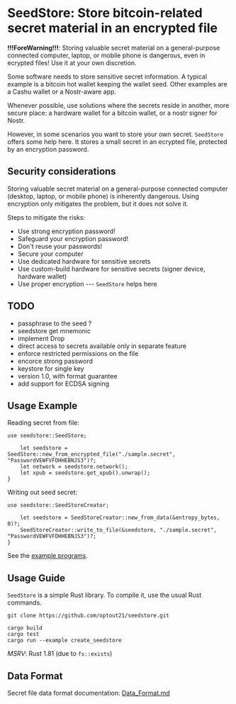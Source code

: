 # SeedStore: Store bitcoin-related secret material in an encrypted file

__!!!ForeWarning!!!__: Storing valuable secret material on a general-purpose connected computer, laptop, or mobile phone is dangerous, even in ecrypted files! Use it at your own discretion.

Some software needs to store sensitive secret information. A typical example is a bitcoin hot wallet keeping the wallet seed. Other examples are a Cashu wallet or a Nostr-aware app.

Whenever possible, use solutions where the secrets reside in another, more secure place: a hardware wallet for a bitcoin wallet, or a nostr signer for Nostr.

However, in some scenarios you want to store your own secret. `SeedStore` offers some help here. It stores a small secret in an ecrypted file, protected by an encryption password.


## Security considerations

Storing valuable secret material on a general-purpose connected computer (desktop, laptop, or mobile phone) is inherently dangerous. Using encryption only mitigates the problem, but it does not solve it.

Steps to mitigate the risks:

- Use strong encryption password!
- Safeguard your encryption password!
- Don't reuse your passwords!
- Secure your computer
- Use dedicated hardware for sensitive secrets
- Use custom-build hardware for sensitive secrets (signer device, hardware wallet)
- Use proper encryption --- `SeedStore` helps here


## TODO

- passphrase to the seed ?
- seedstore get mnemonic
- implement Drop
- direct access to secrets available only in separate feature
- enforce restricted permissions on the file
- encorce strong password
- keystore for single key
- version 1.0, with format guarantee
- add support for ECDSA signing


## Usage Example

Reading secret from file:

```
use seedstore::SeedStore;

    let seedstore = SeedStore::new_from_encrypted_file("./sample.secret", "PasswordVEWFVFDHHEBNJS3")?;
    let network = seedstore.network();
    let xpub = seedstore.get_xpub().unwrap();
}
```

Writing out seed secret:

```
use seedstore::SeedStoreCreator;

    let seedstore = SeedStoreCreator::new_from_data(&entropy_bytes, 0)?;
    SeedStoreCreator::write_to_file(&seedstore, "./sample.secret", "PasswordVEWFVFDHHEBNJS3")?;
}
```

See the [example programs](seedstore/examples).


## Usage Guide

`SeedStore` is a simple Rust library. To compile it, use the usual Rust commands.

```
git clone https://github.com/optout21/seedstore.git
```

```
cargo build
cargo test
cargo run --example create_seedstore
```

_MSRV_: Rust 1.81 (due to `fs::exists`)

## Data Format
Secret file data format documentation: [Data_Format.md](Data_Format.md)
